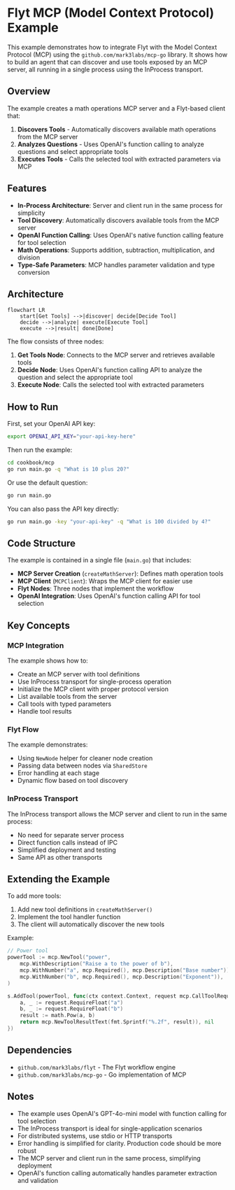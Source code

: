 # Flyt MCP (Model Context Protocol) Example

This example demonstrates how to integrate Flyt with the Model Context Protocol (MCP) using the `github.com/mark3labs/mcp-go` library. It shows how to build an agent that can discover and use tools exposed by an MCP server, all running in a single process using the InProcess transport.

## Overview

The example creates a math operations MCP server and a Flyt-based client that:

1. **Discovers Tools** - Automatically discovers available math operations from the MCP server
2. **Analyzes Questions** - Uses OpenAI's function calling to analyze questions and select appropriate tools
3. **Executes Tools** - Calls the selected tool with extracted parameters via MCP

## Features

- **In-Process Architecture**: Server and client run in the same process for simplicity
- **Tool Discovery**: Automatically discovers available tools from the MCP server
- **OpenAI Function Calling**: Uses OpenAI's native function calling feature for tool selection
- **Math Operations**: Supports addition, subtraction, multiplication, and division
- **Type-Safe Parameters**: MCP handles parameter validation and type conversion

## Architecture

```mermaid
flowchart LR
    start[Get Tools] -->|discover| decide[Decide Tool]
    decide -->|analyze| execute[Execute Tool]
    execute -->|result| done[Done]
```

The flow consists of three nodes:

1. **Get Tools Node**: Connects to the MCP server and retrieves available tools
2. **Decide Node**: Uses OpenAI's function calling API to analyze the question and select the appropriate tool
3. **Execute Node**: Calls the selected tool with extracted parameters

## How to Run

First, set your OpenAI API key:

```bash
export OPENAI_API_KEY="your-api-key-here"
```

Then run the example:

```bash
cd cookbook/mcp
go run main.go -q "What is 10 plus 20?"
```

Or use the default question:

```bash
go run main.go
```

You can also pass the API key directly:

```bash
go run main.go -key "your-api-key" -q "What is 100 divided by 4?"
```

## Code Structure

The example is contained in a single file (`main.go`) that includes:

- **MCP Server Creation** (`createMathServer`): Defines math operation tools
- **MCP Client** (`MCPClient`): Wraps the MCP client for easier use
- **Flyt Nodes**: Three nodes that implement the workflow
- **OpenAI Integration**: Uses OpenAI's function calling API for tool selection

## Key Concepts

### MCP Integration

The example shows how to:
- Create an MCP server with tool definitions
- Use InProcess transport for single-process operation
- Initialize the MCP client with proper protocol version
- List available tools from the server
- Call tools with typed parameters
- Handle tool results

### Flyt Flow

The example demonstrates:
- Using `NewNode` helper for cleaner node creation
- Passing data between nodes via `SharedStore`
- Error handling at each stage
- Dynamic flow based on tool discovery

### InProcess Transport

The InProcess transport allows the MCP server and client to run in the same process:
- No need for separate server process
- Direct function calls instead of IPC
- Simplified deployment and testing
- Same API as other transports

## Extending the Example

To add more tools:

1. Add new tool definitions in `createMathServer()`
2. Implement the tool handler function
3. The client will automatically discover the new tools

Example:
```go
// Power tool
powerTool := mcp.NewTool("power",
    mcp.WithDescription("Raise a to the power of b"),
    mcp.WithNumber("a", mcp.Required(), mcp.Description("Base number")),
    mcp.WithNumber("b", mcp.Required(), mcp.Description("Exponent")),
)

s.AddTool(powerTool, func(ctx context.Context, request mcp.CallToolRequest) (*mcp.CallToolResult, error) {
    a, _ := request.RequireFloat("a")
    b, _ := request.RequireFloat("b")
    result := math.Pow(a, b)
    return mcp.NewToolResultText(fmt.Sprintf("%.2f", result)), nil
})
```

## Dependencies

- `github.com/mark3labs/flyt` - The Flyt workflow engine
- `github.com/mark3labs/mcp-go` - Go implementation of MCP

## Notes

- The example uses OpenAI's GPT-4o-mini model with function calling for tool selection
- The InProcess transport is ideal for single-application scenarios
- For distributed systems, use stdio or HTTP transports
- Error handling is simplified for clarity. Production code should be more robust
- The MCP server and client run in the same process, simplifying deployment
- OpenAI's function calling automatically handles parameter extraction and validation